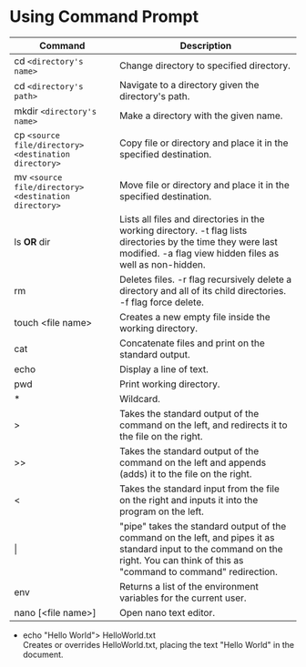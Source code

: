 # Using Command Prompt

|Command|Description|
|-|-|
|cd `<directory's name>`|Change directory to specified directory.|
|cd `<directory's path>`|Navigate to a directory given the directory's path.|
|mkdir `<directory's name>`|Make a directory with the given name.|
|cp `<source file/directory>` `<destination directory>`|Copy file or directory and place it in the specified destination.|
|mv `<source file/directory>` `<destination directory>`|Move file or directory and place it in the specified destination.|
|ls **OR** dir |Lists all files and directories in the working directory. -t flag lists directories by the time they were last modified. -a flag view hidden files as well as non-hidden.|
|rm <file name>|Deletes files. -r flag recursively delete a directory and all of its child directories. -f flag force delete.|
|touch \<file name> |Creates a new empty file inside the working directory.|
|cat|Concatenate files and print on the standard output.|
|echo|Display a line of text.|
|pwd|Print working directory.|
|*|Wildcard.|
|>| Takes the standard output of the command on the left, and redirects it to the file on the right.|
|>>|Takes the standard output of the command on the left and appends (adds) it to the file on the right.|
|<|Takes the standard input from the file on the right and inputs it into the program on the left.|
|\||"pipe" takes the standard output of the command on the left, and pipes it as standard input to the command on the right. You can think of this as "command to command" redirection.|
|env|Returns a list of the environment variables for the current user.|
|nano [\<file name>]|Open nano text editor.|

* echo "Hello World"> HelloWorld.txt<br>Creates or overrides HelloWorld.txt, placing the text "Hello World" in the document.
